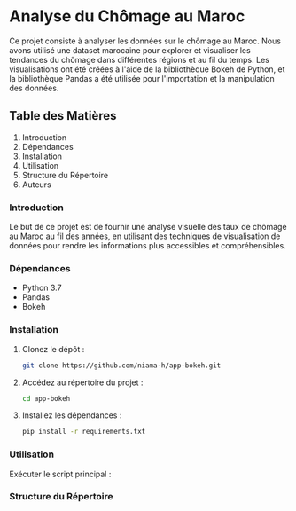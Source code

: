 # Analyse du Chômage au Maroc
Ce projet consiste à analyser les données sur le chômage au Maroc. Nous avons utilisé une dataset marocaine pour explorer et visualiser les tendances du chômage dans différentes régions et au fil du temps. Les visualisations ont été créées à l'aide de la bibliothèque Bokeh de Python, et la bibliothèque Pandas a été utilisée pour l'importation et la manipulation des données.
## Table des Matières
1. Introduction
2. Dépendances
3. Installation
4. Utilisation
5. Structure du Répertoire
6. Auteurs
### Introduction
Le but de ce projet est de fournir une analyse visuelle des taux de chômage au Maroc au fil des années, en utilisant des techniques de visualisation de données pour rendre les informations plus accessibles et compréhensibles.
### Dépendances
+ Python 3.7
+ Pandas
+ Bokeh
### Installation
1. Clonez le dépôt :
   ```bash
   git clone https://github.com/niama-h/app-bokeh.git
2. Accédez au répertoire du projet :
   ```bash
   cd app-bokeh
3. Installez les dépendances :
   ```bash
   pip install -r requirements.txt
### Utilisation
Exécuter le script principal :
  
### Structure du Répertoire

   



